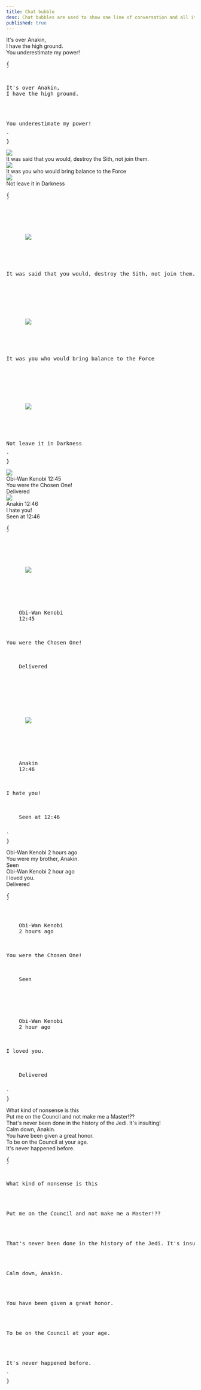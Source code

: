 ```yaml
---
title: Chat bubble
desc: Chat bubbles are used to show one line of conversation and all its data, including the author image, author name, time, etc.
published: true
---
```


<script>
  import Component from "@components/Component.svelte"
  import ClassTable from "@components/ClassTable.svelte"
  import { prefix } from '$lib/stores';
  import { replace } from '$lib/actions';
</script>

<ClassTable
data="{[
  { type:'component', class: 'chat', desc: 'Container for one line of conversation and all its data' },
  { type:'modifier', class: 'chat-start', desc: 'Aligns `chat` to left (required)' },
  { type:'modifier', class: 'chat-end', desc: 'Aligns `chat` to end (required)' },
  { type:'component', class: 'chat-image', desc: 'For the author image' },
  { type:'component', class: 'chat-header', desc: 'For the line above the chat bubble' },
  { type:'component', class: 'chat-footer', desc: 'For the line below the chat bubble' },
  { type:'component', class: 'chat-bubble', desc: 'For the content of chat' },
  { type:'modifier', class: 'chat-bubble-primary', desc: 'sets `primary` color for the `chat-bubble`' },
  { type:'modifier', class: 'chat-bubble-secondary', desc: 'sets `secondary` color for the `chat-bubble`' },
  { type:'modifier', class: 'chat-bubble-accent', desc: 'sets `accent` color for the `chat-bubble`' },
  { type:'modifier', class: 'chat-bubble-info', desc: 'sets `info` color for the `chat-bubble`' },
  { type:'modifier', class: 'chat-bubble-success', desc: 'sets `success` color for the `chat-bubble`' },
  { type:'modifier', class: 'chat-bubble-warning', desc: 'sets `warning` color for the `chat-bubble`' },
  { type:'modifier', class: 'chat-bubble-error', desc: 'sets `error` color for the `chat-bubble`' },
]}"
/>

<Component title="chat-start and chat-end">
<div class="w-full">
  <div class="chat chat-start">
    <div class="chat-bubble">It's over Anakin, <br/>I have the high ground.</div>
  </div>
  <div class="chat chat-end">
    <div class="chat-bubble">You underestimate my power!</div>
  </div>
</div>
<pre slot="html" use:replace={{ to: $prefix }}>{
`<div class="$$chat $$chat-start">
  <div class="$$chat-bubble">It's over Anakin, <br/>I have the high ground.</div>
</div>
<div class="$$chat $$chat-end">
  <div class="$$chat-bubble">You underestimate my power!</div>
</div>`
}</pre>
</Component>

<Component title="Chat with image">
<div class="w-full">
  <div class="chat chat-start">
    <div class="chat-image avatar">
      <div class="w-10 rounded-full">
        <img src="/images/stock/photo-1534528741775-53994a69daeb.jpg" />
      </div>
    </div>
    <div class="chat-bubble">It was said that you would, destroy the Sith, not join them.</div>
  </div>
  <div class="chat chat-start">
    <div class="chat-image avatar">
      <div class="w-10 rounded-full">
        <img src="/images/stock/photo-1534528741775-53994a69daeb.jpg" />
      </div>
    </div>
    <div class="chat-bubble">It was you who would bring balance to the Force</div>
  </div>
  <div class="chat chat-start">
    <div class="chat-image avatar">
      <div class="w-10 rounded-full">
        <img src="/images/stock/photo-1534528741775-53994a69daeb.jpg" />
      </div>
    </div>
    <div class="chat-bubble">Not leave it in Darkness</div>
  </div>
</div>
<pre slot="html" use:replace={{ to: $prefix }}>{
`<div class="$$chat $$chat-start">
  <div class="$$chat-image $$avatar">
    <div class="w-10 rounded-full">
      <img src="/images/stock/photo-1534528741775-53994a69daeb.jpg" />
    </div>
  </div>
  <div class="$$chat-bubble">It was said that you would, destroy the Sith, not join them.</div>
</div>
<div class="$$chat $$chat-start">
  <div class="$$chat-image $$avatar">
    <div class="w-10 rounded-full">
      <img src="/images/stock/photo-1534528741775-53994a69daeb.jpg" />
    </div>
  </div>
  <div class="$$chat-bubble">It was you who would bring balance to the Force</div>
</div>
<div class="$$chat $$chat-start">
  <div class="$$chat-image $$avatar">
    <div class="w-10 rounded-full">
      <img src="/images/stock/photo-1534528741775-53994a69daeb.jpg" />
    </div>
  </div>
  <div class="$$chat-bubble">Not leave it in Darkness</div>
</div>`
}</pre>
</Component>

<Component title="Chat with image, header and footer">
<div class="w-full">
  <div class="chat chat-start">
    <div class="chat-image avatar">
      <div class="w-10 rounded-full">
        <img src="/images/stock/photo-1534528741775-53994a69daeb.jpg" />
      </div>
    </div>
    <div class="chat-header">
      Obi-Wan Kenobi
      <time class="text-xs opacity-50">12:45</time>
    </div>
    <div class="chat-bubble">You were the Chosen One!</div>
    <div class="chat-footer opacity-50">
      Delivered
    </div>
  </div>
  <div class="chat chat-end">
    <div class="chat-image avatar">
      <div class="w-10 rounded-full">
        <img src="/images/stock/photo-1534528741775-53994a69daeb.jpg" />
      </div>
    </div>
    <div class="chat-header">
      Anakin
      <time class="text-xs opacity-50">12:46</time>
    </div>
    <div class="chat-bubble">I hate you!</div>
    <div class="chat-footer opacity-50">
      Seen at 12:46
    </div>
  </div>
</div>
<pre slot="html" use:replace={{ to: $prefix }}>{
`<div class="$$chat $$chat-start">
  <div class="$$chat-image avatar">
    <div class="w-10 rounded-full">
      <img src="/images/stock/photo-1534528741775-53994a69daeb.jpg" />
    </div>
  </div>
  <div class="$$chat-header">
    Obi-Wan Kenobi
    <time class="text-xs opacity-50">12:45</time>
  </div>
  <div class="$$chat-bubble">You were the Chosen One!</div>
  <div class="$$chat-footer opacity-50">
    Delivered
  </div>
</div>
<div class="$$chat $$chat-end">
  <div class="$$chat-image avatar">
    <div class="w-10 rounded-full">
      <img src="/images/stock/photo-1534528741775-53994a69daeb.jpg" />
    </div>
  </div>
  <div class="$$chat-header">
    Anakin
    <time class="text-xs opacity-50">12:46</time>
  </div>
  <div class="$$chat-bubble">I hate you!</div>
  <div class="$$chat-footer opacity-50">
    Seen at 12:46
  </div>
</div>`
}</pre>
</Component>

<Component title="Chat with header and footer">
<div class="w-full">
  <div class="chat chat-start">
    <div class="chat-header">
      Obi-Wan Kenobi
      <time class="text-xs opacity-50">2 hours ago</time>
    </div>
    <div class="chat-bubble">You were my brother, Anakin.</div>
    <div class="chat-footer opacity-50">
      Seen
    </div>
  </div>
  <div class="chat chat-start">
    <div class="chat-header">
      Obi-Wan Kenobi
      <time class="text-xs opacity-50">2 hour ago</time>
    </div>
    <div class="chat-bubble">I loved you.</div>
    <div class="chat-footer opacity-50">
      Delivered
    </div>
  </div>
</div>
<pre slot="html" use:replace={{ to: $prefix }}>{
`<div class="$$chat $$chat-start">
  <div class="$$chat-header">
    Obi-Wan Kenobi
    <time class="text-xs opacity-50">2 hours ago</time>
  </div>
  <div class="$$chat-bubble">You were the Chosen One!</div>
  <div class="$$chat-footer opacity-50">
    Seen
  </div>
</div>
<div class="$$chat $$chat-start">
  <div class="$$chat-header">
    Obi-Wan Kenobi
    <time class="text-xs opacity-50">2 hour ago</time>
  </div>
  <div class="$$chat-bubble">I loved you.</div>
  <div class="$$chat-footer opacity-50">
    Delivered
  </div>
</div>`
}</pre>
</Component>

<Component title="Chat Bubble with colors">
<div class="w-full">
  <div class="chat chat-start">
    <div class="chat-bubble chat-bubble-primary">What kind of nonsense is this</div>
  </div>
  <div class="chat chat-start">
    <div class="chat-bubble chat-bubble-secondary">Put me on the Council and not make me a Master!??</div>
  </div>
  <div class="chat chat-start">
    <div class="chat-bubble chat-bubble-accent">That's never been done in the history of the Jedi. It's insulting!</div>
  </div>
  <div class="chat chat-end">
    <div class="chat-bubble chat-bubble-info">Calm down, Anakin.</div>
  </div>
  <div class="chat chat-end">
    <div class="chat-bubble chat-bubble-success">You have been given a great honor.</div>
  </div>
  <div class="chat chat-end">
    <div class="chat-bubble chat-bubble-warning">To be on the Council at your age.</div>
  </div>
  <div class="chat chat-end">
    <div class="chat-bubble chat-bubble-error">It's never happened before.</div>
  </div>
</div>
<pre slot="html" use:replace={{ to: $prefix }}>{
`<div class="$$chat $$chat-start">
  <div class="$$chat-bubble $$chat-bubble-primary">What kind of nonsense is this</div>
</div>
<div class="$$chat $$chat-start">
  <div class="$$chat-bubble $$chat-bubble-secondary">Put me on the Council and not make me a Master!??</div>
</div>
<div class="$$chat $$chat-start">
  <div class="$$chat-bubble $$chat-bubble-accent">That's never been done in the history of the Jedi. It's insulting!</div>
</div>
<div class="$$chat $$chat-end">
  <div class="$$chat-bubble $$chat-bubble-info">Calm down, Anakin.</div>
</div>
<div class="$$chat $$chat-end">
  <div class="$$chat-bubble $$chat-bubble-success">You have been given a great honor.</div>
</div>
<div class="$$chat $$chat-end">
  <div class="$$chat-bubble $$chat-bubble-warning">To be on the Council at your age.</div>
</div>
<div class="$$chat $$chat-end">
  <div class="$$chat-bubble $$chat-bubble-error">It's never happened before.</div>
</div>`
}</pre>
</Component>
